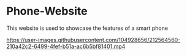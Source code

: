 # Phone-Website
This website is used to showcase the features of a smart phone




https://user-images.githubusercontent.com/104928656/212564560-210a42c2-6499-4fef-b51a-ac6b5bf81401.mp4

